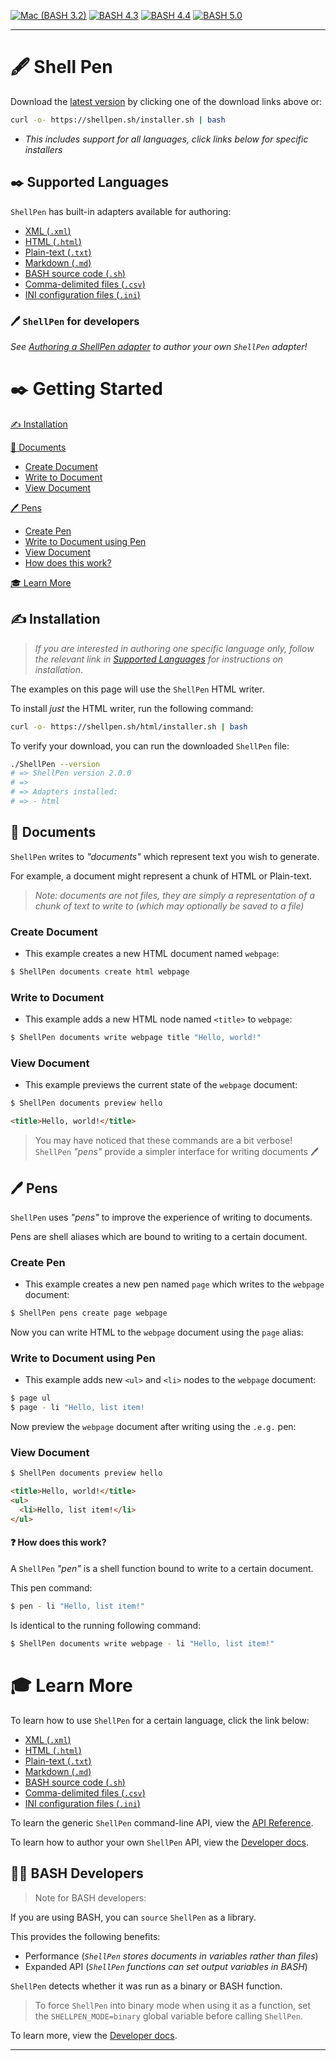 [![Mac (BASH 3.2)](<https://github.com/shellbox-sh/ShellPen/workflows/Mac%20(BASH%203.2)/badge.svg>)](https://github.com/shellbox-sh/ShellPen/actions?query=workflow%3A%22Mac+%28BASH+3.2%29%22) [![BASH 4.3](https://github.com/shellbox-sh/ShellPen/workflows/BASH%204.3/badge.svg)](https://github.com/shellbox-sh/ShellPen/actions?query=workflow%3A%22BASH+4.3%22) [![BASH 4.4](https://github.com/shellbox-sh/ShellPen/workflows/BASH%204.4/badge.svg)](https://github.com/shellbox-sh/ShellPen/actions?query=workflow%3A%22BASH+4.4%22) [![BASH 5.0](https://github.com/shellbox-sh/ShellPen/workflows/BASH%205.0/badge.svg)](https://github.com/shellbox-sh/ShellPen/actions?query=workflow%3A%22BASH+5.0%22)

---
# 🖋️ Shell Pen

Download the [latest version](https://github.com/shellbox-sh/shellpen/archive/v0.1.0.tar.gz) by clicking one of the download links above or:

```sh
curl -o- https://shellpen.sh/installer.sh | bash
```

- _This includes support for all languages, click links below for specific installers_

## ✒️ Supported Languages

`ShellPen` has built-in adapters available for authoring:

 - [XML (`.xml`)](/xml)
 - [HTML (`.html`)](/html)
 - [Plain-text (`.txt`)](/text)
 - [Markdown (`.md`)](/markdown)
 - [BASH source code (`.sh`)](/bash)
 - [Comma-delimited files (`.csv`)](/csv)
 - [INI configuration files (`.ini`)](/ini)

### 🖊️ `ShellPen` for developers

_See [Authoring a ShellPen adapter](/dev) to author your own `ShellPen` adapter!_

# ✒️ Getting Started

[✍️ Installation](#-installation)

[📄 Documents](#-documents)
 - [Create Document](#create-document)
 - [Write to Document](#write-to-document)
 - [View Document](#view-document)

[🖊️ Pens](#️-pens)
 - [Create Pen](#create-pen)
 - [Write to Document using Pen](#write-to-document-using-pen)
 - [View Document](#view-document-1)
 - [How does this work?](#-how-does-this-work)

[🎓 Learn More](#-learn-more)

## ✍️ Installation

> _If you are interested in authoring one specific language only, follow the relevant link in [Supported Languages](#supported-languages) for instructions on installation_.

The examples on this page will use the `ShellPen` HTML writer.

To install _just_ the HTML writer, run the following command:

```sh
curl -o- https://shellpen.sh/html/installer.sh | bash
```

To verify your download, you can run the downloaded `ShellPen` file:

```sh
./ShellPen --version
# => ShellPen version 2.0.0
# => 
# => Adapters installed:
# => - html
```

## 📄 Documents

`ShellPen` writes to _"documents"_ which represent text you wish to generate.

For example, a document might represent a chunk of HTML or Plain-text.

> _Note: documents are not files, they are simply a representation of a chunk of text to write to (which may optionally be saved to a file)_

### Create Document

- This example creates a new HTML document named `webpage`:

```sh
$ ShellPen documents create html webpage
```

### Write to Document

- This example adds a new HTML node named `<title>` to `webpage`:

```sh
$ ShellPen documents write webpage title "Hello, world!"
```

### View Document

- This example previews the current state of the `webpage` document:

```sh
$ ShellPen documents preview hello
```

```html
<title>Hello, world!</title>
```

> You may have noticed that these commands are a bit verbose!  
> `ShellPen` _"pens"_ provide a simpler interface for writing documents 🖊️

## 🖊️ Pens

`ShellPen` uses _"pens"_ to improve the experience of writing to documents.

Pens are shell aliases which are bound to writing to a certain document.

### Create Pen

- This example creates a new pen named `page` which writes to the `webpage` document:

```sh
$ ShellPen pens create page webpage
```

Now you can write HTML to the `webpage` document using the `page` alias:

### Write to Document using Pen

- This example adds new `<ul>` and `<li>` nodes to the `webpage` document:

```sh
$ page ul
$ page - li "Hello, list item!
```

Now preview the `webpage` document after writing using the `.e.g.` pen:

### View Document

```sh
$ ShellPen documents preview hello
```

```html
<title>Hello, world!</title>
<ul>
  <li>Hello, list item!</li>
</ul>
```

#### ❓ How does this work?

A `ShellPen` _"pen"_ is a shell function bound to write to a certain document.

This pen command:

```sh
$ pen - li "Hello, list item!"
```

Is identical to the running following command:

```sh
$ ShellPen documents write webpage - li "Hello, list item!"
```

# 🎓 Learn More

To learn how to use `ShellPen` for a certain language, click the link below:

 - [XML (`.xml`)](/xml)
 - [HTML (`.html`)](/html)
 - [Plain-text (`.txt`)](/text)
 - [Markdown (`.md`)](/markdown)
 - [BASH source code (`.sh`)](/bash)
 - [Comma-delimited files (`.csv`)](/csv)
 - [INI configuration files (`.ini`)](/ini)

To learn the generic `ShellPen` command-line API, view the [API Reference](/api).

To learn how to author your own `ShellPen` API, view the [Developer docs](/dev).

## 👩‍💻 BASH Developers

> Note for BASH developers:

If you are using BASH, you can `source` `ShellPen` as a library.

This provides the following benefits:

 - Performance (_`ShellPen` stores documents in variables rather than files_)
 - Expanded API (_`ShellPen` functions can set output variables in BASH_)

`ShellPen` detects whether it was run as a binary or BASH function.

> To force `ShellPen` into binary mode when using it as a function, set
> the `SHELLPEN_MODE=binary` global variable before calling `ShellPen`.

To learn more, view the [Developer docs](/dev).

---
